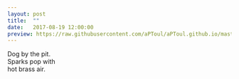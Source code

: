 ```yaml
---
layout: post
title:  ""
date:   2017-08-19 12:00:00
preview: https://raw.githubusercontent.com/aPToul/aPToul.github.io/master/_images/fire.jpg
---
```


Dog by the pit.  
Sparks pop with  
hot brass air.

